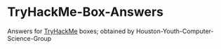 # TryHackMe-Box-Answers
Answers for [TryHackMe](https://tryhackme.com) boxes; obtained by Houston-Youth-Computer-Science-Group
